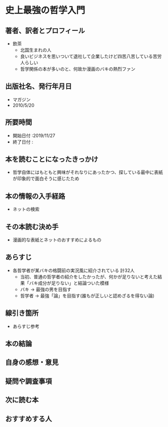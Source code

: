 # 史上最強の哲学入門

## 著者、訳者とプロフィール

- 飲茶
  - 北国生まれの人
  - 良いビジネスを思いついて退社して企業したけど四苦八苦している苦労人らしい
  - 哲学関係の本が多いのと、何故か漫画のバキの熱烈ファン

## 出版社名、発行年月日

- マガジン
- 2010/5/20

## 所要時間

- 開始日付 :2019/11/27
- 終了日付 :

## 本を読むことになったきっかけ

- 哲学自体にはもともと興味がそれなりにあったかつ、探している最中に表紙が印象的で面白そうに感じたため

## 本の情報の入手経路

- ネットの検索

## その本読む決め手

- 漫画的な表紙とネットのおすすめによるもの

## あらすじ

- 各哲学者が某バキの格闘前の実況風に紹介されている 計32人
  - 当初、普通の哲学者の紹介をしたかったが、何かが足りないと考えた結果「バキ成分が足りない」と結論ついた模様
  - バキ -> 最強の男を目指す
  - 哲学者 -> 最強「論」を目指す(誰もが正しいと認めざるを得ない論)

## 線引き箇所

- あらすじ参考

## 本の結論

## 自身の感想・意見

## 疑問や調査事項

## 次に読む本

## おすすめする人
